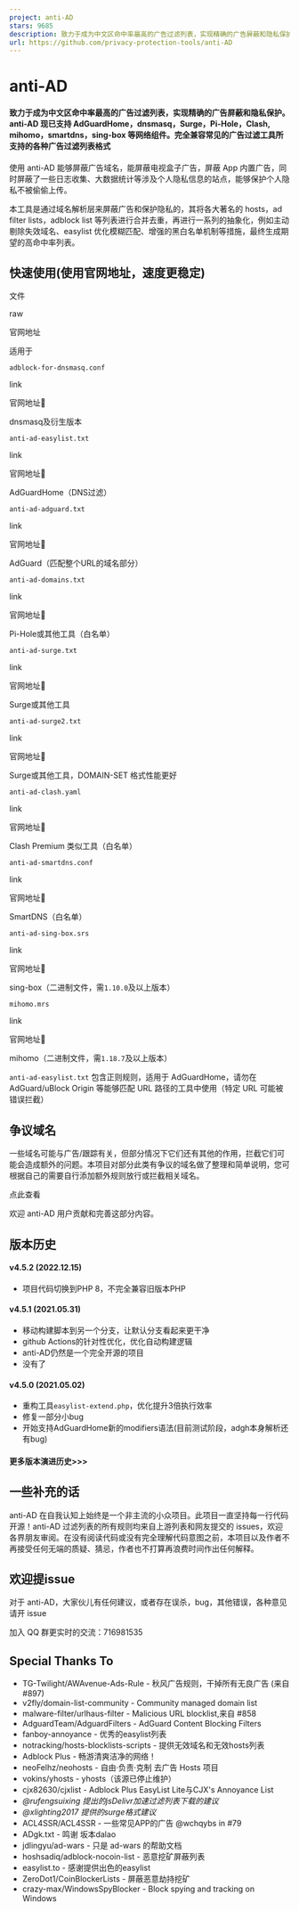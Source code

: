 ```yaml
---
project: anti-AD
stars: 9685
description: 致力于成为中文区命中率最高的广告过滤列表，实现精确的广告屏蔽和隐私保护。anti-AD 现已支持 AdGuardHome，dnsmasq，Surge，Pi-Hole，Clash, mihomo，smartdns，sing-box 等网络组件。完全兼容常见的广告过滤工具所支持的各种广告过滤列表格式
url: https://github.com/privacy-protection-tools/anti-AD
---
```


anti-AD
=======

#### 致力于成为中文区命中率最高的广告过滤列表，实现精确的广告屏蔽和隐私保护。anti-AD 现已支持 AdGuardHome，dnsmasq，Surge，Pi-Hole，Clash, mihomo，smartdns，sing-box 等网络组件。完全兼容常见的广告过滤工具所支持的各种广告过滤列表格式

使用 anti-AD 能够屏蔽广告域名，能屏蔽电视盒子广告，屏蔽 App 内置广告，同时屏蔽了一些日志收集、大数据统计等涉及个人隐私信息的站点，能够保护个人隐私不被偷偷上传。

本工具是通过域名解析层来屏蔽广告和保护隐私的，其将各大著名的 hosts，ad filter lists，adblock list 等列表进行合并去重，再进行一系列的抽象化，例如主动剔除失效域名、easylist 优化模糊匹配、增强的黑白名单机制等措施，最终生成期望的高命中率列表。

快速使用(使用官网地址，速度更稳定)
------------------

文件

raw

官网地址

适用于

`adblock-for-dnsmasq.conf`

link

官网地址🚀

dnsmasq及衍生版本

`anti-ad-easylist.txt`

link

官网地址🚀

AdGuardHome（DNS过滤）

`anti-ad-adguard.txt`

link

官网地址🚀

AdGuard（匹配整个URL的域名部分）

`anti-ad-domains.txt`

link

官网地址🚀

Pi-Hole或其他工具（白名单）

`anti-ad-surge.txt`

link

官网地址🚀

Surge或其他工具

`anti-ad-surge2.txt`

link

官网地址🚀

Surge或其他工具，DOMAIN-SET 格式性能更好

`anti-ad-clash.yaml`

link

官网地址🚀

Clash Premium 类似工具（白名单）

`anti-ad-smartdns.conf`

link

官网地址🚀

SmartDNS（白名单）

`anti-ad-sing-box.srs`

link

官网地址🚀

sing-box（二进制文件，需`1.10.0`及以上版本）

`mihomo.mrs`

link

官网地址🚀

mihomo（二进制文件，需`1.18.7`及以上版本）

`anti-ad-easylist.txt` 包含正则规则，适用于 AdGuardHome，请勿在 AdGuard/uBlock Origin 等能够匹配 URL 路径的工具中使用（特定 URL 可能被错误拦截）

争议域名
----

一些域名可能与广告/跟踪有关，但部分情况下它们还有其他的作用，拦截它们可能会造成额外的问题。本项目对部分此类有争议的域名做了整理和简单说明，您可根据自己的需要自行添加额外规则放行或拦截相关域名。

点此查看

欢迎 anti-AD 用户贡献和完善这部分内容。

版本历史
----

#### v4.5.2 (2022.12.15)

-   项目代码切换到PHP 8，不完全兼容旧版本PHP

#### v4.5.1 (2021.05.31)

-   移动构建脚本到另一个分支，让默认分支看起来更干净
-   github Actions的针对性优化，优化自动构建逻辑
-   anti-AD仍然是一个完全开源的项目
-   没有了

#### v4.5.0 (2021.05.02)

-   重构工具`easylist-extend.php`，优化提升3倍执行效率
-   修复一部分小bug
-   开始支持AdGuardHome新的modifiers语法(目前测试阶段，adgh本身解析还有bug)

#### 更多版本演进历史>>>

一些补充的话
------

anti-AD 在自我认知上始终是一个非主流的小众项目。此项目一直坚持每一行代码开源！anti-AD 过滤列表的所有规则均来自上游列表和网友提交的 issues，欢迎各界朋友审阅。在没有阅读代码或没有完全理解代码意图之前，本项目以及作者不再接受任何无端的质疑、猜忌，作者也不打算再浪费时间作出任何解释。

欢迎提issue
--------

对于 anti-AD，大家伙儿有任何建议，或者存在误杀，bug，其他错误，各种意见 请开 issue

加入 QQ 群更实时的交流：716981535  

Special Thanks To
-----------------

-   TG-Twilight/AWAvenue-Ads-Rule - 秋风广告规则，干掉所有无良广告 (来自#897)
-   v2fly/domain-list-community - Community managed domain list
-   malware-filter/urlhaus-filter - Malicious URL blocklist,来自 #858
-   AdguardTeam/AdguardFilters - AdGuard Content Blocking Filters
-   fanboy-annoyance - 优秀的easylist列表
-   notracking/hosts-blocklists-scripts - 提供无效域名和无效hosts列表
-   Adblock Plus - 畅游清爽洁净的网络！
-   neoFelhz/neohosts - 自由·负责·克制 去广告 Hosts 项目
-   vokins/yhosts - yhosts（该源已停止维护）
-   cjx82630/cjxlist - Adblock Plus EasyList Lite与CJX's Annoyance List
-   _@rufengsuixing 提出的jsDelivr加速过滤列表下载的建议_
-   _@xlighting2017 提供的surge格式建议_
-   ACL4SSR/ACL4SSR - 一些常见APP的广告 @wchqybs in #79
-   ADgk.txt - 鸣谢 坂本dalao
-   jdlingyu/ad-wars - 只是 ad-wars 的帮助文档
-   hoshsadiq/adblock-nocoin-list - 恶意挖矿屏蔽列表
-   easylist.to - 感谢提供出色的easylist
-   ZeroDot1/CoinBlockerLists - 屏蔽恶意劫持挖矿
-   crazy-max/WindowsSpyBlocker - Block spying and tracking on Windows
